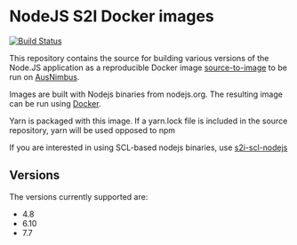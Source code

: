 # NodeJS S2I Docker images

[![Build Status](https://travis-ci.org/ausnimbus/s2i-nodejs.svg?branch=master)](https://travis-ci.org/ausnimbus/s2i-nodejs)

This repository contains the source for building various versions of
the Node.JS application as a reproducible Docker image
[source-to-image](https://github.com/openshift/source-to-image)
to be run on [AusNimbus](https://www.ausnimbus.com.au/).

Images are built with Nodejs binaries from nodejs.org.
The resulting image can be run using [Docker](http://docker.io).

Yarn is packaged with this image. If a yarn.lock file is included
in the source repository, yarn will be used opposed to npm

If you are interested in using SCL-based nodejs binaries, use [s2i-scl-nodejs](https://github.com/ausnimbus/s2i-scl-nodejs)

## Versions

The versions currently supported are:

- 4.8
- 6.10
- 7.7
